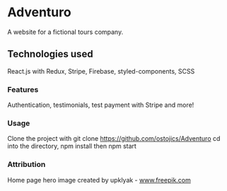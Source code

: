 # Adventuro

A website for a fictional tours company.

## Technologies used

React.js with Redux, Stripe, Firebase, styled-components, SCSS

### Features

Authentication, testimonials, test payment with Stripe and more!

### Usage

Clone the project with git clone https://github.com/ostojics/Adventuro
cd into the directory, npm install then npm start

### Attribution 

Home page hero image created by upklyak - www.freepik.com

